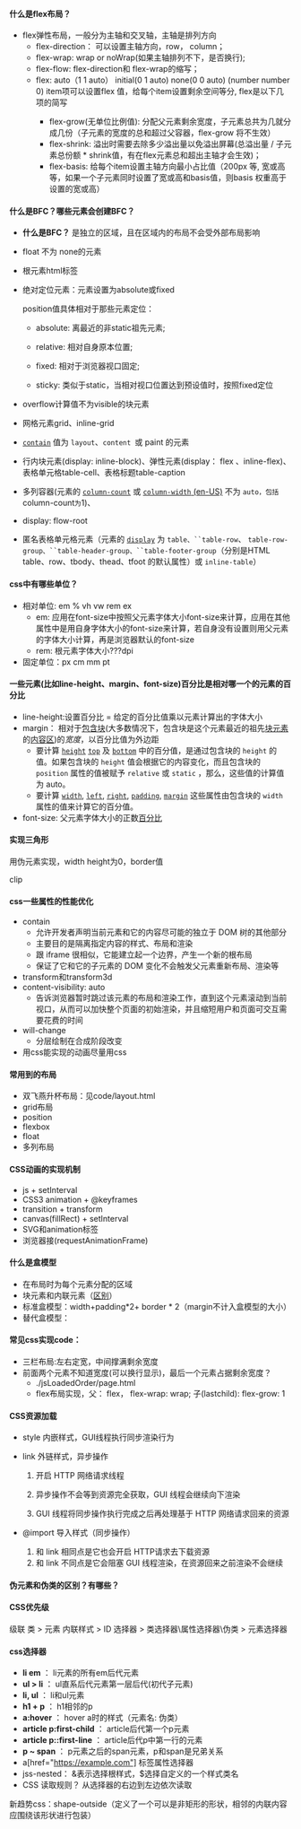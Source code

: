 #### 什么是flex布局？

- flex弹性布局，一般分为主轴和交叉轴，主轴是排列方向
  - flex-direction： 可以设置主轴方向，row， column；
  - flex-wrap: wrap or noWrap(如果主轴排列不下，是否换行);
  - flex-flow: flex-direction和 flex-wrap的缩写；
  - flex: auto（1 1 auto） initial(0 1 auto) none(0 0 auto) <positive-numner>(number number 0)
      item项可以设置flex 值，给每个item设置剩余空间等分, flex是以下几项的简写
    - flex-grow(无单位比例值): 分配父元素剩余宽度，子元素总共为几就分成几份（子元素的宽度的总和超过父容器，flex-grow 将不生效）
    - flex-shrink: 溢出时需要去除多少溢出量以免溢出屏幕(总溢出量 / 子元素总份额 * shrink值，有在flex元素总和超出主轴才会生效)；
    - flex-basis: 给每个item设置主轴方向最小占比值（200px 等, 宽或高等，如果一个子元素同时设置了宽或高和basis值，则basis 权重高于设置的宽或高）

#### 什么是BFC？哪些元素会创建BFC？

- **什么是BFC？** 是独立的区域，且在区域内的布局不会受外部布局影响

- float 不为 none的元素

- 根元素html标签

- 绝对定位元素：元素设置为absolute或fixed 

  position值具体相对于那些元素定位：

  - absolute: 离最近的非static祖先元素;

  - relative: 相对自身原本位置;

  - fixed: 相对于浏览器视口固定;

  - sticky: 类似于static，当相对视口位置达到预设值时，按照fixed定位

- overflow计算值不为visible的块元素
- 网格元素grid、inline-grid
- [`contain`](https://developer.mozilla.org/zh-CN/docs/Web/CSS/contain) 值为 `layout`、`content `或 paint 的元素
- 行内块元素(display: inline-block)、弹性元素(display： flex 、inline-flex)、表格单元格table-cell、表格标题table-caption
- 多列容器(元素的 [`column-count`](https://developer.mozilla.org/zh-CN/docs/Web/CSS/column-count) 或 [`column-width` (en-US)](https://developer.mozilla.org/en-US/docs/Web/CSS/column-width) 不为 `auto，包括 `column-count` 为 `1)、
- display: flow-root
- 匿名表格单元格元素（元素的 [`display`](https://developer.mozilla.org/zh-CN/docs/Web/CSS/display) 为 `table、``table-row`、 `table-row-group、``table-header-group、``table-footer-group`（分别是HTML table、row、tbody、thead、tfoot 的默认属性）或 `inline-table`）

#### css中有哪些单位？

- 相对单位: em  % vh vw rem ex
  - em: 应用在font-size中按照父元素字体大小font-size来计算，应用在其他属性中是用自身字体大小的font-size来计算，若自身没有设置则用父元素的字体大小计算，再是浏览器默认的font-size
  - rem: 根元素字体大小???dpi
- 固定单位：px cm mm pt

#### 一些元素(比如line-height、margin、font-size)百分比是相对哪一个的元素的百分比

- line-height:设置百分比 = 给定的百分比值乘以元素计算出的字体大小
- margin： 相对于[包含块](https://developer.mozilla.org/zh-CN/docs/Web/CSS/Containing_block)(大多数情况下，包含块是这个元素最近的祖先[块元素](https://developer.mozilla.org/zh-CN/docs/Web/HTML/Block-level_elements)的[内容区](https://developer.mozilla.org/zh-CN/docs/Web/CSS/CSS_Box_Model/Introduction_to_the_CSS_box_model#content-area))的*宽度*，以百分比值为外边距
  - 要计算 [`height`](https://developer.mozilla.org/zh-CN/docs/Web/CSS/height) [`top`](https://developer.mozilla.org/zh-CN/docs/Web/CSS/top) 及 [`bottom`](https://developer.mozilla.org/zh-CN/docs/Web/CSS/bottom) 中的百分值，是通过包含块的 `height` 的值。如果包含块的 `height` 值会根据它的内容变化，而且包含块的 `position` 属性的值被赋予 `relative` 或 `static` ，那么，这些值的计算值为 auto。
  - 要计算 [`width`](https://developer.mozilla.org/zh-CN/docs/Web/CSS/width), [`left`](https://developer.mozilla.org/zh-CN/docs/Web/CSS/left), [`right`](https://developer.mozilla.org/zh-CN/docs/Web/CSS/right), [`padding`](https://developer.mozilla.org/zh-CN/docs/Web/CSS/padding), [`margin`](https://developer.mozilla.org/zh-CN/docs/Web/CSS/margin) 这些属性由包含块的 `width` 属性的值来计算它的百分值。
- font-size: 父元素字体大小的正数[百分比](https://developer.mozilla.org/zh-CN/docs/Web/CSS/percentage)

#### 实现三角形

用伪元素实现，width height为0，border值

clip

#### css一些属性的性能优化

- contain
  - 允许开发者声明当前元素和它的内容尽可能的独立于 DOM 树的其他部分
  - 主要目的是隔离指定内容的样式、布局和渲染
  - 跟 iframe 很相似，它能建立起一个边界，产生一个新的根布局
  - 保证了它和它的子元素的 DOM 变化不会触发父元素重新布局、渲染等
- transform和transform3d
- content-visibility: auto
  - 告诉浏览器暂时跳过该元素的布局和渲染工作，直到这个元素滚动到当前视口，从而可以加快整个页面的初始渲染，并且缩短用户和页面可交互需要花费的时间
- will-change
  - 分层绘制在合成阶段改变
- 用css能实现的动画尽量用css

#### 常用到的布局

- 双飞燕升杯布局：见code/layout.html 
-  grid布局
- position
- flexbox
- float
- 多列布局

#### CSS动画的实现机制

- js + setInterval 
- CSS3 animation + @keyframes 
- transition + transform
- canvas(fillRect) + setInterval
- SVG和animation标签
- 浏览器接(requestAnimationFrame)

#### 什么是盒模型

- 在布局时为每个元素分配的区域
- 块元素和内联元素（[区别](https://developer.mozilla.org/zh-CN/docs/Learn/CSS/Building_blocks/The_box_model)）
- 标准盒模型：width+padding*2+ border * 2（margin不计入盒模型的大小）
- 替代盒模型：

#### 常见css实现code：

- 三栏布局:左右定宽，中间撑满剩余宽度
- 前面两个元素不知道宽度(可以换行显示)，最后一个元素占据剩余宽度？
  -  ./jsLoadedOrder/page.html
  - flex布局实现，父： flex， flex-wrap: wrap; 子(lastchild): flex-grow: 1

#### CSS资源加载

- style 内嵌样式，GUI线程执行同步渲染行为

- link 外链样式，异步操作

  1. 开启 HTTP 网络请求线程

  2. 异步操作不会等到资源完全获取，GUI 线程会继续向下渲染 
  3. GUI 线程将同步操作执行完成之后再处理基于 HTTP 网络请求回来的资源

- @import 导入样式（同步操作）
  1. 和 link 相同点是它也会开启 HTTP请求去下载资源 
  2. 和 link 不同点是它会阻塞 GUI 线程渲染，在资源回来之前渲染不会继续

#### 伪元素和伪类的区别？有哪些？



#### CSS优先级

级联 类 > 元素  内联样式 > ID 选择器 > 类选择器\属性选择器\伪类 > 元素选择器

#### css选择器

- **li em** ： li元素的所有em后代元素
- **ul > li** ： ul直系后代元素第一层后代(初代子元素)
- **li, ul** ： li和ul元素
- **h1 + p** ： h1相邻的p
- **a:hover** ： hover a时的样式（元素名: 伪类）
- **article p:first-child** ： article后代第一个p元素
- **article p::first-line** ： article后代p中第一行的元素
- **p ~ span** ： p元素之后的span元素，p和span是兄弟关系
- a[href="https://example.com"]  标签属性选择器
- jss-nested： &表示选择根样式，$选择自定义的一个样式类名
- CSS 读取规则？ 从选择器的右边到左边依次读取

新趋势css：shape-outside（定义了一个可以是非矩形的形状，相邻的内联内容应围绕该形状进行包装）
